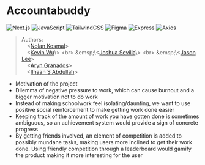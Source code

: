 # Accountabuddy

![Next.js](https://img.shields.io/badge/next.js-000000?style=for-the-badge&logo=nextdotjs&logoColor=white)
![JavaScript](https://img.shields.io/badge/javascript-%23323330.svg?style=for-the-badge&logo=javascript&logoColor=%23F7DF1E)
![TailwindCSS](https://img.shields.io/badge/tailwindcss-%2338B2AC.svg?style=for-the-badge&logo=tailwind-css&logoColor=white)
![Figma](https://img.shields.io/badge/figma-%23F24E1E.svg?style=for-the-badge&logo=figma&logoColor=white)
![Express](https://img.shields.io/badge/Express.js-000000?style=for-the-badge&logo=figma&logoColor=white)
![Axios](https://img.shields.io/badge/axios.js-854195?style=for-the-badge&logo=figma&logoColor=white)
 
> Authors:
> <br>
 &emsp;\<[Nolan Kosmal](https://github.com/Mightymango1)\>
> <br>
 &emsp;\<[Kevin Wu](https://github.com/mononomon](https://github.com/KevinWu085))\>
> <br>
 &emsp;\<[Joshua Sevilla](https://github.com/lowbabun](https://github.com/Joshuahsevilla))\>
> <br>
 &emsp;\<[Jason Lee](https://github.com/jalee314)\>
> <br>
 &emsp;\<[Aryn Granados](https://github.com/ArynGrand)\>
> <br>
 &emsp;\<[Ilhaan S Abdullah]()\>
>
* Motivation of the project 
 * Dilemma of negative pressure to work, which can cause burnout and a bigger motivation not to do work
 * Instead of making schoolwork feel isolating/daunting, we want to use positive social reinforcement to make getting work done easier
 * Keeping track of the amount of work you have gotten done is sometimes ambiguous, so an achievement system would provide a sign of concrete progress
 * By getting friends involved, an element of competition is added to possibly mundane tasks, making users more inclined to get their work done.  Using friendly competition through a leaderboard would gamify the product making it more interesting for the user



